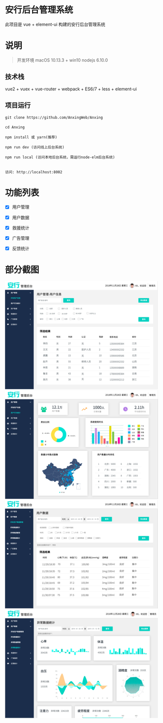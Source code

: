 # 安行后台管理系统

此项目是 vue + element-ui 构建的安行后台管理系统


# 说明

>  开发环境 macOS 10.13.3 + win10  nodejs 6.10.0


## 技术栈

vue2 + vuex + vue-router + webpack + ES6/7 + less + element-ui


## 项目运行


```
git clone https://github.com/AnxingWeb/Anxing

cd Anxing  

npm install 或 yarn(推荐)

npm run dev (访问线上后台系统)

npm run local (访问本地后台系统，需运行node-elm后台系统)


访问: http://localhost:8002

```

# 功能列表

- [x] 用户管理
- [x] 用户数据
- [x] 救援统计
- [x] 广告管理
- [x] 反馈统计 


# 部分截图


<img src="https://github.com/AnxingWeb/Anxing/blob/master/screenshots/userInfo.png"/>

<img src="https://github.com/AnxingWeb/Anxing/blob/master/screenshots/userInfoSta.png"/>

<img src="https://github.com/AnxingWeb/Anxing/blob/master/screenshots/userData.png"/>

<img src="https://github.com/AnxingWeb/Anxing/blob/master/screenshots/errInfoSta.png"/>


